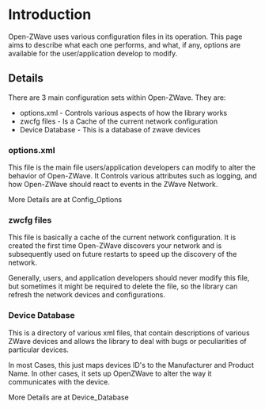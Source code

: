 # Introduction #
Open-ZWave uses various configuration files in its operation. This page aims to describe what each one performs, and what, if any, options are available for the user/application develop to modify.


## Details ##

There are 3 main configuration sets within Open-ZWave. They are:

  * options.xml - Controls various aspects of how the library works
  * zwcfg files - Is a Cache of the current network configuration
  * Device Database - This is a database of zwave devices


### options.xml ###
This file is the main file users/application developers can modify to alter the behavior of Open-ZWave. It Controls various attributes such as logging, and how Open-ZWave should react to events in the ZWave Network.

More Details are at Config\_Options

### zwcfg files ###
This file is basically a cache of the current network configuration. It is created the first time Open-ZWave discovers your network and is subsequently used on future restarts to speed up the discovery of the network.

Generally, users, and application developers should never modify this file, but sometimes it might be required to delete the file, so the library can refresh the network devices and configurations.

### Device Database ###
This is a directory of various xml files, that contain descriptions of various ZWave devices and allows the library to deal with bugs or peculiarities of particular devices.

In most Cases, this just maps devices ID's to the Manufacturer and Product Name. In other cases, it sets up OpenZWave to alter the way it communicates with the device.

More Details are at Device\_Database